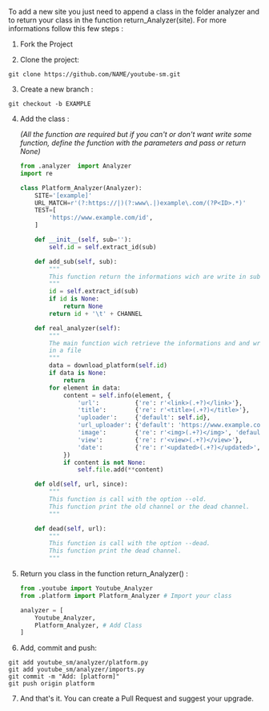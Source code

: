 To add a new site you just need to append a class in the folder analyzer and to return your class in the function return_Analyzer(site). For more informations follow this few steps :

1. Fork the Project

2. Clone the project:
```
git clone https://github.com/NAME/youtube-sm.git
```
3. Create a new branch :
```
git checkout -b EXAMPLE
```
4. Add the class :

    *(All the function are required but if you can't or don't want write some function, define the function with the parameters and pass or return None)*
    ``` python
    from .analyzer	import Analyzer
    import re

    class Platform_Analyzer(Analyzer):
    	SITE='[example]'
    	URL_MATCH=r'(?:https://|)(?:www\.|)example\.com/(?P<ID>.*)'
    	TEST=[
    		'https://www.example.com/id',
    	]

    	def __init__(self, sub=''):
    		self.id = self.extract_id(sub)

    	def add_sub(self, sub):
    		"""
    		This function return the informations wich are write in sub.swy.
    		"""
    		id = self.extract_id(sub)
    		if id is None:
    			return None
    		return id + '\t' + CHANNEL

    	def real_analyzer(self):
    		"""
    		The main function wich retrieve the informations and and write it
    		in a file
    		"""
    		data = download_platform(self.id)
    		if data is None:
    			return
    		for element in data:
    			content = self.info(element, {
    				'url':          {'re': r'<link>(.+?)</link>'},
    				'title':        {'re': r'<title>(.+?)</title>'},
    				'uploader':     {'default': self.id},
    				'url_uploader': {'default': 'https://www.example.com/' + self.id},
    				'image':        {'re': r'<img>(.+?)</img>', 'default': self.NO_IMG},
    				'view':         {'re': r'<view>(.+?)</view>'},
    				'date':         {'re': r'<updated>(.+?)</updated>', 'date':'%Y-%m-%dT%H:%M:%S'},
    			})
    			if content is not None:
    				self.file.add(**content)

    	def old(self, url, since):
    		"""
    		This function is call with the option --old.
    		This function print the old channel or the dead channel.
    		"""

    	def dead(self, url):
    		"""
    		This function is call with the option --dead.
    		This function print the dead channel.
    		"""
    ```

5. Return you class in the function return_Analyzer() :
    ```python
    from .youtube import Youtube_Analyzer
    from .platform import Platform_Analyzer # Import your class

	analyzer = [
		Youtube_Analyzer,
		Platform_Analyzer, # Add Class
	]
    ```
6. Add, commit and push:
```
git add youtube_sm/analyzer/platform.py
git add youtube_sm/analyzer/imports.py
git commit -m "Add: [platform]"
git push origin platform
```

7. And that's it. You can create a Pull Request and suggest your upgrade.
